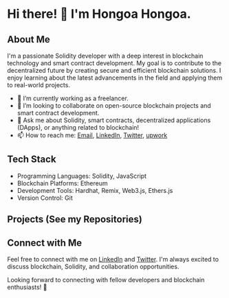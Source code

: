 # Hi there! 👋 I'm Hongoa Hongoa.

## About Me
I'm a passionate Solidity developer with a deep interest in blockchain technology and smart contract development.
My goal is to contribute to the decentralized future by creating secure and efficient blockchain solutions.
I enjoy learning about the latest advancements in the field and applying them to real-world projects.

- 🔭 I’m currently working as a freelancer.
- 👯 I’m looking to collaborate on open-source blockchain projects and smart contract development.
- 💬 Ask me about Solidity, smart contracts, decentralized applications (DApps), or anything related to blockchain!
- 📫 How to reach me: [Email](mailto:josephhongoa2020@gmail.com), [LinkedIn](https://www.linkedin.com/in/hongoa-hongoa-355538284/), [Twitter](https://twitter.com/HongoaHongoa), [upwork](https://www.upwork.com/freelancers/09a03de9)

## Tech Stack
- Programming Languages: Solidity, JavaScript
- Blockchain Platforms: Ethereum
- Development Tools: Hardhat, Remix, Web3.js, Ethers.js
- Version Control: Git

## Projects (See my Repositories)

## Connect with Me
Feel free to connect with me on [LinkedIn](https://www.linkedin.com/in/hongoa-hongoa-355538284/) and [Twitter](https://twitter.com/HongoaHongoa).
I'm always excited to discuss blockchain, Solidity, and collaboration opportunities.

Looking forward to connecting with fellow developers and blockchain enthusiasts! 🚀
